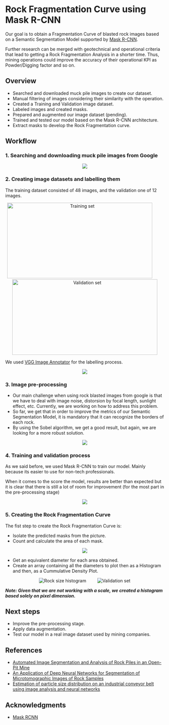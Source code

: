 # Rock Fragmentation Curve using Mask R-CNN

Our goal is to obtain a Fragmentation Curve of blasted rock images based on a Semantic Segmentation Model supported by [Mask R-CNN](https://github.com/matterport/Mask_RCNN).

Further research can be merged with geotechnical and operational criteria that lead to getting a Rock Fragmentation Analysis in a shorter time. Thus, mining operations could improve the accuracy of their operational KPI as Powder/Digging factor and so on.

## Overview

* Searched and downloaded muck pile images to create our dataset.
* Manual filtering of images considering their similarity with the operation.
* Created a Training and Validation image dataset.
* Labeled images and created masks.
* Prepared and augmented our image dataset (pending).
* Trained and tested our model based on the Mask R-CNN architecture.
* Extract masks to develop the Rock Fragmentation curve.

## Workflow

### 1. Searching and downloading muck pile images from Google

<p align="center">
  <img src="https://github.com/jdiazi/RockFragmentationUsingCNN/blob/main/images/rockblastedimages.jpg">
</p>

### 2. Creating image datasets and labelling them

The training dataset consisted of 48 images, and the validation one of 12 images.

<p align="center">
  <img alt="Training set" src="https://github.com/jdiazi/RockFragmentationUsingCNN/blob/main/images/training_set_48_images.jpg" width="460" height="240">
&nbsp; &nbsp; &nbsp; &nbsp;
  <img alt="Validation set" src="https://github.com/jdiazi/RockFragmentationUsingCNN/blob/main/images/validation_set_12_images.jpg" width="460" height="240">
</p>

We used [VGG Image Annotator](https://www.robots.ox.ac.uk/~vgg/software/via/via-1.0.0.html) for the labelling process.

<p align="center">
  <img src="https://github.com/jdiazi/RockFragmentationUsingCNN/blob/main/images/imageSegmentationMask.jpg">
</p>


### 3. Image pre-processing

* Our main challenge when using rock blasted images from google is that we have to deal with image noise, distorsion by focal length, sunlight effect, etc. Currently, we are working on how to address this problem.
* So far, we get that in order to improve the metrics of our Semantic Segmentation Model, it is mandatory that it can recognize the borders of each rock.
* By using the Sobel algorithm, we get a good result, but again, we are looking for a more robust solution.

<p align="center">
  <img src="https://github.com/jdiazi/RockFragmentationUsingCNN/blob/main/images/imageSobel.jpg">
</p>

### 4. Training and validation process

As we said before, we used Mask R-CNN to train our model. Mainly because its easier to use for non-tech professionals.

When it comes to the score the model, results are better than expected but it is clear that there is still a lot of room for improvement (for the most part in the pre-processing stage)

<p align="center">
  <img src="https://github.com/jdiazi/RockFragmentationUsingCNN/blob/main/images/predictedImage.jpg">
</p>

### 5. Creating the Rock Fragmentation Curve

The fist step to create the Rock Fragmentation Curve is:
* Isolate the predicted masks from the picture.
* Count and calculate the area of each mask.
<p align="center">
  <img src="https://github.com/jdiazi/RockFragmentationUsingCNN/blob/main/images/maskIsolation.jpg">
</p>

* Get an equivalent diameter for each area obtained.
* Create an array containing all the diameters to plot then as a Histogram and then, as a Cummulative Density Plot.
<p align="center">
  <img alt="Rock size histogram" src="https://github.com/jdiazi/RockFragmentationUsingCNN/blob/main/images/rockSizeHistogram.jpg">
&nbsp; &nbsp; &nbsp; &nbsp;
  <img alt="Validation set" src="https://github.com/jdiazi/RockFragmentationUsingCNN/blob/main/images/granulometricCurve.jpg">
</p>

_**Note: Given that we are not working with a scale, we created a histogram based solely on pixel dimension.**_

## Next steps

* Improve the pre-processing stage.
* Apply data augmentation.
* Test our model in a real image dataset used by mining companies.

## References

* [Automated Image Segmentation and Analysis of Rock Piles in an Open-Pit Mine](https://www.diva-portal.org/smash/get/diva2:1010999/FULLTEXT01.pdf)
* [An Application of Deep Neural Networks for Segmentation of Microtomographic Images of Rock Samples](https://www.mdpi.com/2073-431X/8/4/72)
* [Estimation of particle size distribution on an industrial conveyor belt using image analysis and neural networks](https://www.sciencedirect.com/science/article/abs/pii/S0032591014003465)

## Acknowledgments

* [Mask RCNN](https://github.com/matterport/Mask_RCNN)
